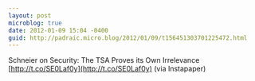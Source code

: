 ```yaml
---
layout: post
microblog: true
date: 2012-01-09 15:04 -0400
guid: http://padraic.micro.blog/2012/01/09/t156451303701225472.html
---
```

Schneier on Security: The TSA Proves its Own Irrelevance [http://t.co/SE0Laf0y](http://t.co/SE0Laf0y) (via Instapaper)
